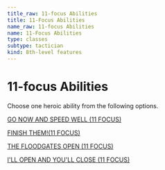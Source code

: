 ```yaml
---
title_raw: 11-focus Abilities
title: 11-Focus Abilities
name_raw: 11-focus Abilities
name: 11-Focus Abilities
type: classes
subtype: tactician
kind: 8th-level features
---
```


# 11-focus Abilities

Choose one heroic ability from the following options.

[GO NOW AND SPEED WELL (11 FOCUS)](./Go%20Now%20And%20Speed%20Well.md)

[FINISH THEM!(11 FOCUS)](<./Finish%20THEM(11%20FOCUS).md>)

[THE FLOODGATES OPEN (11 FOCUS)](./The%20Floodgates%20Open.md)

[I'LL OPEN AND YOU'LL CLOSE (11 FOCUS)](./Ill%20Open%20And%20Youll%20Close.md)
